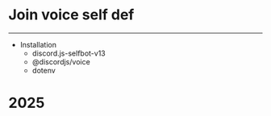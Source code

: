 # Join voice self def
--------------------------
* Installation
  - discord.js-selfbot-v13
  - @discordjs/voice
  - dotenv
# 2025
